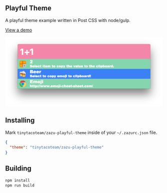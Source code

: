 ## Playful Theme

A playful theme example written in Post CSS with node/gulp.

[View a demo](http://tinytacoteam.github.io/zazu-theme-playbook/#tinytacoteam/zazu-playful-theme)

![Screenshot](./images/screenshot.png)

## Installing

Mark `tinytacoteam/zazu-playful-theme` inside of your `~/.zazurc.json` file.

~~~ json
{
  "theme": "tinytacoteam/zazu-playful-theme"
}
~~~

## Building

~~~
npm install
npm run build
~~~
